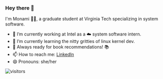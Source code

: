 ### Hey there 👋

I'm Monami 👩‍💻, a graduate student at Virginia Tech specializing in system software.

- 🔭 I’m currently working at Intel as a ☁️ system software intern.
- 🌱 I’m currently learning the nitty gritties of linux kernel dev.
- 💬 Always ready for book recommendations! 📚
- 📫 How to reach me: [LinkedIn](https://www.linkedin.com/in/monamidg/)
- 😄 Pronouns: she/her


![visitors](https://visitor-badge.laobi.icu/badge?page_id=imanom.imanom)

